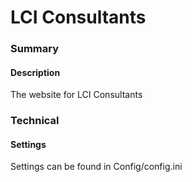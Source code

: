 # LCI Consultants
### Summary
#### Description
The website for LCI Consultants

### Technical
#### Settings
Settings can be found in Config/config.ini